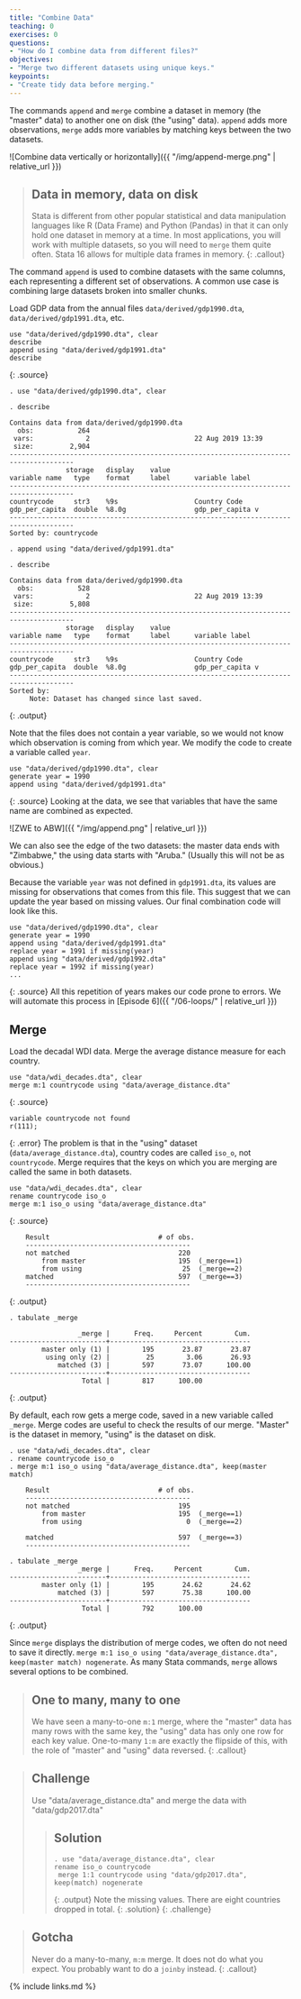 ```yaml
---
title: "Combine Data"
teaching: 0
exercises: 0
questions:
- "How do I combine data from different files?"
objectives:
- "Merge two different datasets using unique keys."
keypoints:
- "Create tidy data before merging."
---
```


The commands `append` and `merge` combine a dataset in memory (the "master" data) to another one on disk (the "using" data). `append` adds more observations, `merge` adds more variables by matching keys between the two datasets.

![Combine data vertically or horizontally]({{ "/img/append-merge.png" | relative_url }}) 

> ## Data in memory, data on disk
> Stata is different from other popular statistical and data manipulation languages like R (Data Frame) and Python (Pandas) in that it can only hold one dataset in memory at a time. In most applications, you will work with multiple datasets, so you will need to `merge` them quite often. Stata 16 allows for multiple data frames in memory.
{: .callout}

The command `append` is used to combine datasets with the same columns, each representing a different set of observations. A common use case is combining large datasets broken into smaller chunks.

Load GDP data from the annual files `data/derived/gdp1990.dta`, `data/derived/gdp1991.dta`, etc.
```
use "data/derived/gdp1990.dta", clear
describe
append using "data/derived/gdp1991.dta"
describe
```
{: .source}

```
. use "data/derived/gdp1990.dta", clear

. describe

Contains data from data/derived/gdp1990.dta
  obs:           264                          
 vars:             2                          22 Aug 2019 13:39
 size:         2,904                          
--------------------------------------------------------------------------------------
              storage   display    value
variable name   type    format     label      variable label
--------------------------------------------------------------------------------------
countrycode     str3    %9s                   Country Code
gdp_per_capita  double  %8.0g                 gdp_per_capita v
--------------------------------------------------------------------------------------
Sorted by: countrycode

. append using "data/derived/gdp1991.dta"

. describe

Contains data from data/derived/gdp1990.dta
  obs:           528                          
 vars:             2                          22 Aug 2019 13:39
 size:         5,808                          
--------------------------------------------------------------------------------------
              storage   display    value
variable name   type    format     label      variable label
--------------------------------------------------------------------------------------
countrycode     str3    %9s                   Country Code
gdp_per_capita  double  %8.0g                 gdp_per_capita v
--------------------------------------------------------------------------------------
Sorted by: 
     Note: Dataset has changed since last saved.

```
{: .output}

Note that the files does not contain a year variable, so we would not know which observation is coming from which year. We modify the code to create a variable called `year`.
```
use "data/derived/gdp1990.dta", clear
generate year = 1990
append using "data/derived/gdp1991.dta"
```
{: .source}
Looking at the data, we see that variables that have the same name are combined as expected. 

![ZWE to ABW]({{ "/img/append.png" | relative_url }}) 

We can also see the edge of the two datasets: the master data ends with "Zimbabwe," the using data starts with "Aruba." (Usually this will not be as obvious.)

Because the variable `year` was not defined in `gdp1991.dta`, its values are missing for observations that comes from this file. This suggest that we can update the year based on missing values. Our final combination code will look like this.

```
use "data/derived/gdp1990.dta", clear
generate year = 1990
append using "data/derived/gdp1991.dta"
replace year = 1991 if missing(year)
append using "data/derived/gdp1992.dta"
replace year = 1992 if missing(year)
...
```
{: .source}
All this repetition of years makes our code prone to errors. We will automate this process in [Episode 6]({{ "/06-loops/" | relative_url }}) 


## Merge
Load the decadal WDI data. Merge the average distance measure for each country. 

```
use "data/wdi_decades.dta", clear
merge m:1 countrycode using "data/average_distance.dta"
```
{: .source}
```
variable countrycode not found
r(111);
```
{: .error}
The problem is that in the "using" dataset (`data/average_distance.dta`), country codes are called `iso_o`, not `countrycode`. Merge requires that the keys on which you are merging are called the same in both datasets.
```
use "data/wdi_decades.dta", clear
rename countrycode iso_o
merge m:1 iso_o using "data/average_distance.dta"
```
{: .source}
```
    Result                           # of obs.
    -----------------------------------------
    not matched                           220
        from master                       195  (_merge==1)
        from using                         25  (_merge==2)
    matched                               597  (_merge==3)
    -----------------------------------------
```
{: .output}

```
. tabulate _merge

                 _merge |      Freq.     Percent        Cum.
------------------------+-----------------------------------
        master only (1) |        195       23.87       23.87
         using only (2) |         25        3.06       26.93
            matched (3) |        597       73.07      100.00
------------------------+-----------------------------------
                  Total |        817      100.00
```
{: .output}

By default, each row gets a merge code, saved in a new variable called `_merge`. Merge codes are useful to check the results of our merge. "Master" is the dataset in memory, "using" is the dataset on disk. 

```
. use "data/wdi_decades.dta", clear
. rename countrycode iso_o
. merge m:1 iso_o using "data/average_distance.dta", keep(master match)

    Result                           # of obs.
    -----------------------------------------
    not matched                           195
        from master                       195  (_merge==1)
        from using                          0  (_merge==2)

    matched                               597  (_merge==3)
    -----------------------------------------

. tabulate _merge
                 _merge |      Freq.     Percent        Cum.
------------------------+-----------------------------------
        master only (1) |        195       24.62       24.62
            matched (3) |        597       75.38      100.00
------------------------+-----------------------------------
                  Total |        792      100.00

```
{: .output}

Since `merge` displays the distribution of merge codes, we often do not need to save it directly. `merge m:1 iso_o using "data/average_distance.dta", keep(master match) nogenerate`. As many Stata commands,  `merge` allows several options to be combined.

> ## One to many, many to one
> We have seen a many-to-one `m:1` merge, where the "master" data has many rows with the same key, the "using" data has only one row for each key value. One-to-many `1:m` are exactly the flipside of this, with the role of "master" and "using" data reversed. 
{: .callout}

> ## Challenge
> Use "data/average_distance.dta" and merge the data with "data/gdp2017.dta"
> > ## Solution
> > ```
> > . use "data/average_distance.dta", clear
> > rename iso_o countrycode
>>  merge 1:1 countrycode using "data/gdp2017.dta", keep(match) nogenerate
> > ```
> > {: .output}
> > Note the missing values. There are eight countries dropped in total.
> {: .solution}
{: .challenge}

> ## Gotcha
> Never do a many-to-many, `m:m` merge. It does not do what you expect. You probably want to do a `joinby` instead.
{: .callout}


{% include links.md %}
